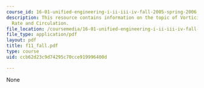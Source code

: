 ```yaml
---
course_id: 16-01-unified-engineering-i-ii-iii-iv-fall-2005-spring-2006
description: This resource contains information on the topic of Vorticity and Strain
  Rate and Circulation.
file_location: /coursemedia/16-01-unified-engineering-i-ii-iii-iv-fall-2005-spring-2006/ccb62d23c9d74295c70cce919996400d_f11_fall.pdf
file_type: application/pdf
layout: pdf
title: f11_fall.pdf
type: course
uid: ccb62d23c9d74295c70cce919996400d

---
```

None